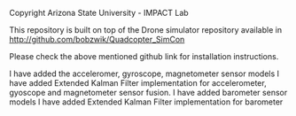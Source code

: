 Copyright Arizona State University - IMPACT Lab

This repository is built on top of the Drone simulator repository available in http://github.com/bobzwik/Quadcopter_SimCon

Please check the above mentioned github link for installation instructions.

I have added the acceleromer, gyroscope, magnetometer sensor models I have added Extended Kalman Filter implementation for accelerometer, gyoscope and magnetometer sensor fusion. I have added barometer sensor models I have added Extended Kalman Filter implementation for barometer


